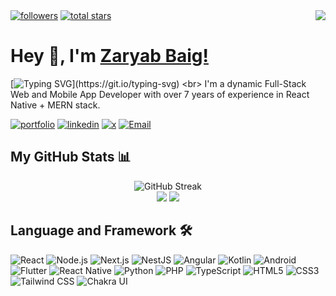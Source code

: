   <a href="https://github.com/Mirza-Zaryab?tab=followers">
        <img alt="followers" title="Follow me on Github" src="https://readme-gizmos.vercel.app/github/followers/Mirza-Zaryab?color=236ad3&labelColor=1155ba&style=flat&logo=person-add&label=follow&logoColor=white"/></a>
    <a href="https://github.com/Mirza-Zaryab?tab=repositories&sort=stargazers">
        <img alt="total stars" title="Total stars on GitHub" src="https://readme-gizmos.vercel.app/github/stars/Mirza-Zaryab?color=55960c&labelColor=488207&style=flat&logo=star"/></a>
<a href="https://visitcount.itsvg.in">
  <img align=right src="https://visitcount.itsvg.in/api?id=Mirza-Zaryab&label=Profile%20Views&color=1&icon=5&pretty=true" />
</a>
        
<h1> Hey 👋, I'm <a href="https://github.com/Mirza-Zaryab">Zaryab Baig!</a></h1>

[![Typing SVG](https://readme-typing-svg.herokuapp.com?font=Open+Sans&weight=700&size=32&duration=2500&pause=1000&color=4493F8&repeat=true&width=350&height=45&lines=Full-Stack+Web+dev;Mobile+App+dev;7%2B+years+experience.)](https://git.io/typing-svg) <br>
I'm a dynamic Full-Stack Web and Mobile App Developer with over 7 years of experience in React Native + MERN stack.

[![portfolio](https://img.shields.io/badge/my_portfolio-orange?style=for-the-badge&logo=ko-fi&logoColor=white)](https://) 
[![linkedin](https://img.shields.io/badge/linkedin-0A66C2?style=for-the-badge&logo=linkedin&logoColor=white)](https://www.linkedin.com/in/mirza-zaryab/) 
[![x](https://img.shields.io/badge/X-black?style=for-the-badge&logo=x&logoColor=white)](https://x.com/)
[![Email](https://img.shields.io/badge/Email-D14836?style=for-the-badge&logo=gmail&logoColor=white)](mailto:Mirzazaryab@gmail.com)


<h2>My GitHub Stats 📊</h2>
<div align=center>
  <img src="http://github-readme-streak-stats.herokuapp.com?user=Mirza-Zaryab&date_format=M%20j%5B%2C%20Y%5D&background=24292F&border=373E47&stroke=2963BD92&ring=4D90DC&fire=4D90DC&currStreakNum=F0F0F0&sideNums=F0F0F0&currStreakLabel=F0F0F0&sideLabels=F0F0F0&dates=929292" alt="GitHub Streak" /><br>
  <img src="https://github-readme-stats.vercel.app/api?username=Mirza-Zaryab&show_icons=true&theme=github_dark_dimmed">
  <img src="https://github-readme-stats.vercel.app/api/top-langs/?username=Mirza-Zaryab&layout=compact&show_icons=true&theme=github_dark_dimmed&langs_count=8">
</div>

## Language and Framework 🛠️

![React](https://img.shields.io/badge/React-20232A?style=for-the-badge&logo=react&logoColor=61DAFB)
![Node.js](https://img.shields.io/badge/Node.js-43853D?style=for-the-badge&logo=node.js&logoColor=white)
![Next.js](https://img.shields.io/badge/Next.js-000000?style=for-the-badge&logo=nextdotjs&logoColor=white)
![NestJS](https://img.shields.io/badge/NestJS-E0234E?style=for-the-badge&logo=nestjs&logoColor=white)
![Angular](https://img.shields.io/badge/Angular-DD0031?style=for-the-badge&logo=angular&logoColor=white)
![Kotlin](https://img.shields.io/badge/Kotlin-7F52FF?style=for-the-badge&logo=kotlin&logoColor=white)
![Android](https://img.shields.io/badge/Android-3DDC84?style=for-the-badge&logo=android&logoColor=white)
![Flutter](https://img.shields.io/badge/Flutter-02569B?style=for-the-badge&logo=flutter&logoColor=white)
![React Native](https://img.shields.io/badge/React_Native-20232A?style=for-the-badge&logo=react&logoColor=61DAFB)
![Python](https://img.shields.io/badge/Python-3776AB?style=for-the-badge&logo=python&logoColor=white)
![PHP](https://img.shields.io/badge/PHP-777BB4?style=for-the-badge&logo=php&logoColor=white)
![TypeScript](https://img.shields.io/badge/TypeScript-3178C6?style=for-the-badge&logo=typescript&logoColor=white)
![HTML5](https://img.shields.io/badge/HTML5-E34F26?style=for-the-badge&logo=html5&logoColor=white)
![CSS3](https://img.shields.io/badge/CSS3-1572B6?style=for-the-badge&logo=css3&logoColor=white)
![Tailwind CSS](https://img.shields.io/badge/Tailwind_CSS-06B6D4?style=for-the-badge&logo=tailwind-css&logoColor=white)
![Chakra UI](https://img.shields.io/badge/Chakra_UI-319795?style=for-the-badge&logo=chakraui&logoColor=white)



<!-- 
Designed by Ragib Al Asad – if it looks great, it’s all me. If not, let's blame autocorrect 😄
Follow me for more masterpieces: [GitHub](https://github.com/ragibalasad) 🔥
-->
